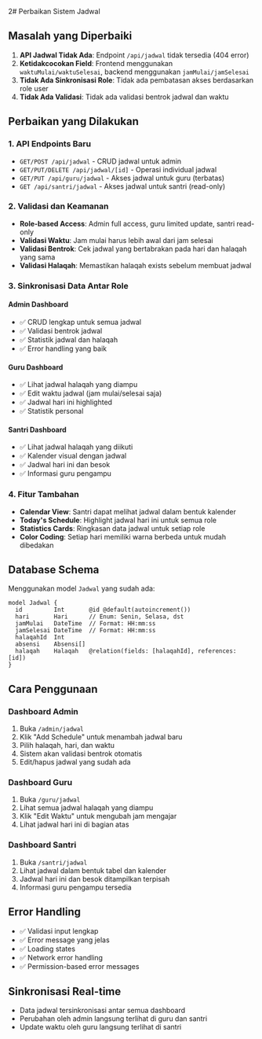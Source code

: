  2# Perbaikan Sistem Jadwal

## Masalah yang Diperbaiki

1. **API Jadwal Tidak Ada**: Endpoint `/api/jadwal` tidak tersedia (404 error)
2. **Ketidakcocokan Field**: Frontend menggunakan `waktuMulai/waktuSelesai`, backend menggunakan `jamMulai/jamSelesai`
3. **Tidak Ada Sinkronisasi Role**: Tidak ada pembatasan akses berdasarkan role user
4. **Tidak Ada Validasi**: Tidak ada validasi bentrok jadwal dan waktu

## Perbaikan yang Dilakukan

### 1. API Endpoints Baru
- `GET/POST /api/jadwal` - CRUD jadwal untuk admin
- `GET/PUT/DELETE /api/jadwal/[id]` - Operasi individual jadwal
- `GET/PUT /api/guru/jadwal` - Akses jadwal untuk guru (terbatas)
- `GET /api/santri/jadwal` - Akses jadwal untuk santri (read-only)

### 2. Validasi dan Keamanan
- **Role-based Access**: Admin full access, guru limited update, santri read-only
- **Validasi Waktu**: Jam mulai harus lebih awal dari jam selesai
- **Validasi Bentrok**: Cek jadwal yang bertabrakan pada hari dan halaqah yang sama
- **Validasi Halaqah**: Memastikan halaqah exists sebelum membuat jadwal

### 3. Sinkronisasi Data Antar Role

#### Admin Dashboard
- ✅ CRUD lengkap untuk semua jadwal
- ✅ Validasi bentrok jadwal
- ✅ Statistik jadwal dan halaqah
- ✅ Error handling yang baik

#### Guru Dashboard  
- ✅ Lihat jadwal halaqah yang diampu
- ✅ Edit waktu jadwal (jam mulai/selesai saja)
- ✅ Jadwal hari ini highlighted
- ✅ Statistik personal

#### Santri Dashboard
- ✅ Lihat jadwal halaqah yang diikuti
- ✅ Kalender visual dengan jadwal
- ✅ Jadwal hari ini dan besok
- ✅ Informasi guru pengampu

### 4. Fitur Tambahan
- **Calendar View**: Santri dapat melihat jadwal dalam bentuk kalender
- **Today's Schedule**: Highlight jadwal hari ini untuk semua role
- **Statistics Cards**: Ringkasan data jadwal untuk setiap role
- **Color Coding**: Setiap hari memiliki warna berbeda untuk mudah dibedakan

## Database Schema
Menggunakan model `Jadwal` yang sudah ada:
```prisma
model Jadwal {
  id         Int       @id @default(autoincrement())
  hari       Hari      // Enum: Senin, Selasa, dst
  jamMulai   DateTime  // Format: HH:mm:ss
  jamSelesai DateTime  // Format: HH:mm:ss
  halaqahId  Int
  absensi    Absensi[]
  halaqah    Halaqah   @relation(fields: [halaqahId], references: [id])
}
```

## Cara Penggunaan

### Dashboard Admin
1. Buka `/admin/jadwal`
2. Klik "Add Schedule" untuk menambah jadwal baru
3. Pilih halaqah, hari, dan waktu
4. Sistem akan validasi bentrok otomatis
5. Edit/hapus jadwal yang sudah ada

### Dashboard Guru
1. Buka `/guru/jadwal`
2. Lihat semua jadwal halaqah yang diampu
3. Klik "Edit Waktu" untuk mengubah jam mengajar
4. Lihat jadwal hari ini di bagian atas

### Dashboard Santri
1. Buka `/santri/jadwal`
2. Lihat jadwal dalam bentuk tabel dan kalender
3. Jadwal hari ini dan besok ditampilkan terpisah
4. Informasi guru pengampu tersedia

## Error Handling
- ✅ Validasi input lengkap
- ✅ Error message yang jelas
- ✅ Loading states
- ✅ Network error handling
- ✅ Permission-based error messages

## Sinkronisasi Real-time
- Data jadwal tersinkronisasi antar semua dashboard
- Perubahan oleh admin langsung terlihat di guru dan santri
- Update waktu oleh guru langsung terlihat di santri